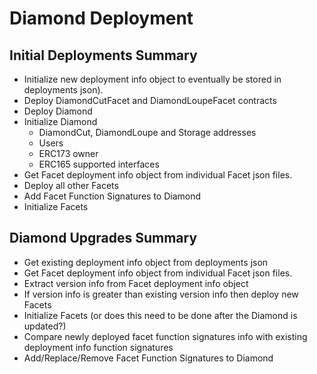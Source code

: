 # Diamond Deployment

## Initial Deployments Summary
- Initialize new deployment info object to eventually be stored in deployments json).
- Deploy DiamondCutFacet and DiamondLoupeFacet contracts
- Deploy Diamond
- Initialize Diamond
    - DiamondCut, DiamondLoupe and Storage addresses
    - Users
    - ERC173 owner
    - ERC165 supported interfaces
- Get Facet deployment info object from individual Facet json files.
- Deploy all other Facets
- Add Facet Function Signatures to Diamond
- Initialize Facets

## Diamond Upgrades Summary
- Get existing deployment info object from deployments json
- Get Facet deployment info object from individual Facet json files.
- Extract version info from Facet deployment info object
- If version info is greater than existing version info then deploy new Facets
- Initialize Facets (or does this need to be done after the Diamond is updated?)
- Compare newly deployed facet function signatures info with existing deployment info function signatures
- Add/Replace/Remove Facet Function Signatures to Diamond